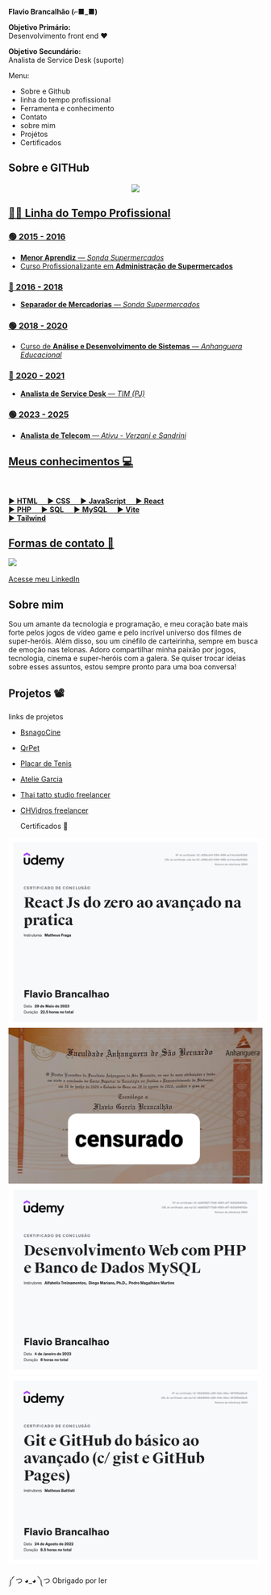 **Flavio Brancalhão (⌐■_■)**

**Objetivo Primário:**  
Desenvolvimento front end ❤

**Objetivo Secundário:**  
Analista de Service Desk (suporte)

 Menu:
* Sobre e Github
* linha do tempo profissional
* Ferramenta e conhecimento
* Contato
* sobre mim
* Projétos
* Certificados

## Sobre e GITHub


<div align="center">

  <a href="https://github.com/flaviobrancalhao">

  <img align="center" height="170" src="https://github-readme-stats-sigma-five.vercel.app/api/top-langs/?username=flaviobrancalhao&layout=compact&langs_count=16&theme=dracula"/>



</div>

## 🧑‍💼 Linha do Tempo Profissional

### 🟢 2015 - 2016
- **Menor Aprendiz** — *Sonda Supermercados*  
- Curso Profissionalizante em **Administração de Supermercados**

### 🔴 2016 - 2018
- **Separador de Mercadorias** — *Sonda Supermercados*

### 🟢 2018 - 2020
- Curso de **Análise e Desenvolvimento de Sistemas** — *Anhanguera Educacional*

### 🔴 2020 - 2021
- **Analista de Service Desk** — *TIM (PJ)*

### 🟢 2023 - 2025
- **Analista de Telecom** — *Ativu - Verzani e Sandrini*

## Meus conhecimentos 💻

<div style="display: inline_block"><br>



</div>

  

▶ **HTML** &nbsp;&nbsp;&nbsp; ▶ **CSS** &nbsp;&nbsp;&nbsp; ▶ **JavaScript** &nbsp;&nbsp;&nbsp; ▶ **React**  
▶ **PHP** &nbsp;&nbsp;&nbsp; ▶ **SQL** &nbsp;&nbsp;&nbsp; ▶ **MySQL** &nbsp;&nbsp;&nbsp; ▶ **Vite**  
▶ **Tailwind**

## Formas de contato 📱

<div> 

 
<div>
  <a href = "mailto:fgbrancalhao@gmail.com"><img src="https://img.shields.io/badge/-Gmail-%23333?style=for-the-badge&logo=gmail&logoColor=white" target="_blank"></a>

   

[Acesse meu LinkedIn](https://www.linkedin.com/in/flaviobrancalhao)





</div>





## Sobre mim 

 Sou um amante da tecnologia e programação, e meu coração bate mais forte pelos jogos de vídeo game e pelo incrível universo dos filmes de super-heróis. Além disso, sou um cinéfilo de carteirinha, sempre em busca de emoção nas telonas. Adoro compartilhar minha paixão por jogos, tecnologia, cinema e super-heróis com a galera. Se quiser trocar ideias sobre esses assuntos, estou sempre pronto para uma boa conversa!

## Projetos 📽

links de projetos 

 
* [BsnagoCine](https://bsnagacine.netlify.app/)
* [QrPet](https://qrpet.vercel.app/)
* [Placar de Tenis](https://placartenis.netlify.app/)
* [Atelie Garcia](https://ateliegarcia.netlify.app)
* [Thai tatto studio freelancer](https://thaitattoostudio.com.br/)
* [CHVidros freelancer](https://chvidros.vercel.app/)

   Certificados 📝

![](react.jpg)
![](anhanguera.jpg)
![](php.jpg)
![](gitcurso.jpg)



༼ つ ◕_◕ ༽つ Obrigado por ler
